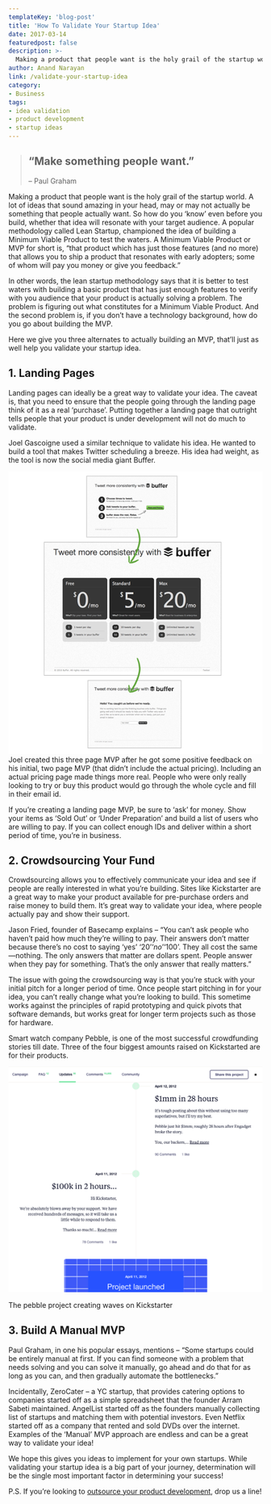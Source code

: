 ```yaml
---
templateKey: 'blog-post'
title: 'How To Validate Your Startup Idea'
date: 2017-03-14
featuredpost: false
description: >-
  Making a product that people want is the holy grail of the startup world. But how do you validate your idea before actually building it? Here are 3 ways.
author: Anand Narayan
link: /validate-your-startup-idea
category:
- Business
tags:
- idea validation
- product development
- startup ideas
---
```

> ## “Make something people want.”
> – Paul Graham

Making a product that people want is the holy grail of the startup world. A lot of ideas that sound amazing in your head, may or may not actually be something that people actually want. So how do you ‘know’ even before you build, whether that idea will resonate with your target audience. A popular methodology called Lean Startup, championed the idea of building a Minimum Viable Product to test the waters. A Minimum Viable Product or MVP for short is, “that product which has just those features (and no more) that allows you to ship a product that resonates with early adopters; some of whom will pay you money or give you feedback.”

In other words, the lean startup methodology says that it is better to test waters with building a basic product that has just enough features to verify with you audience that your product is actually solving a problem. The problem is figuring out what constitutes for a Minimum Viable Product. And the second problem is, if you don’t have a technology background, how do you go about building the MVP.

Here we give you three alternates to actually building an MVP, that’ll just as well help you validate your startup idea.

## 1. Landing Pages
Landing pages can ideally be a great way to validate your idea. The caveat is, that you need to ensure that the people going through the landing page think of it as a real ‘purchase’. Putting together a landing page that outright tells people that your product is under development will not do much to validate.

Joel Gascoigne used a similar technique to validate his idea. He wanted to build a tool that makes Twitter scheduling a breeze. His idea had weight, as the tool is now the social media giant Buffer.

![validate-your-idea](./images/Buffer-MVP-2.png)
Joel created this three page MVP after he got some positive feedback on his initial, two page MVP (that didn’t include the actual pricing). Including an actual pricing page made things more real. People who were only really looking to try or buy this product would go through the whole cycle and fill in their email id.

If you’re creating a landing page MVP, be sure to ‘ask’ for money. Show your items as ‘Sold Out’ or ‘Under Preparation’ and build a list of users who are willing to pay. If you can collect enough IDs and deliver within a short period of time, you’re in business.

## 2. Crowdsourcing Your Fund
Crowdsourcing allows you to effectively communicate your idea and see if people are really interested in what you’re building. Sites like Kickstarter are a great way to make your product available for pre-purchase orders and raise money to build them. It’s great way to validate your idea, where people actually pay and show their support.

Jason Fried, founder of Basecamp explains – “You can’t ask people who haven’t paid how much they’re willing to pay. Their answers don’t matter because there’s no cost to saying ‘yes’ ‘$20’ ‘no’ ‘$100’. They all cost the same—nothing. The only answers that matter are dollars spent. People answer when they pay for something. That’s the only answer that really matters.”

The issue with going the crowdsourcing way is that you’re stuck with your initial pitch for a longer period of time. Once people start pitching in for your idea, you can’t really change what you’re looking to build. This sometime works against the principles of rapid prototyping and quick pivots that software demands, but works great for longer term projects such as those for hardware.

Smart watch company Pebble, is one of the most successful crowdfunding stories till date. Three of the four biggest amounts raised on Kickstarted are for their products.

 
![validate-your-idea](./images/Pebble-kickstarter.png)

The pebble project creating waves on Kickstarter
 

## 3. Build A Manual MVP
Paul Graham, in one his popular essays, mentions – “Some startups could be entirely manual at first. If you can find someone with a problem that needs solving and you can solve it manually, go ahead and do that for as long as you can, and then gradually automate the bottlenecks.”

Incidentally, ZeroCater – a YC startup, that provides catering options to companies started off as a simple spreadsheet that the founder Arram Sabeti maintained. AngelList started off as the founders manually collecting list of startups and matching them with potential investors. Even Netflix started off as a company that rented and sold DVDs over the internet. Examples of the ‘Manual’ MVP approach are endless and can be a great way to validate your idea!

 
 

We hope this gives you ideas to implement for your own startups. While validating your startup idea is a big part of your journey, determination will be the single most important factor in determining your success!

P.S. If you’re looking to [outsource your product development](/outsourced-software-product-development/), drop us a line!
